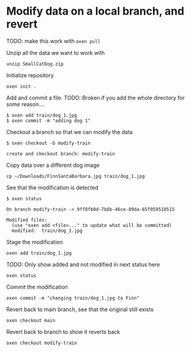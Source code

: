 # Modify data on a local branch, and revert

TODO: make this work with `oxen pull`

Unzip all the data we want to work with

```shell
unzip SmallCatDog.zip
```

Initialize repository

```shell
oxen init .
```

Add and commit a file. TODO: Broken if you add the whole directory for some reason....

```shell
$ oxen add train/dog_1.jpg
$ oxen commit -m "adding dog 1"
```

Checkout a branch so that we can modify the data

```shell
$ oxen checkout -b modify-train

create and checkout branch: modify-train
```

Copy data over a different dog image

```shell
cp ~/Downloads/FinnSantaBarbara.jpg train/dog_1.jpg
```

See that the modification is detected

```shell
$ oxen status

On branch modify-train -> 9ff8fb0d-7b8b-46ce-89da-65f059518515

Modified files:
  (use "oxen add <file>..." to update what will be committed)
  modified:  train/dog_1.jpg
```

Stage the modification

```shell
oxen add train/dog_1.jpg
```

TODO: Only show added and not modified in next status here

```shell
oxen status
```

Commit the modification

```shell
oxen commit -m "changing train/dog_1.jpg to Finn"
```

Revert back to main branch, see that the original still exists

```shell
oxen checkout main
```

Revert back to branch to show it reverts back

```shell
oxen checkout modify-train
```
